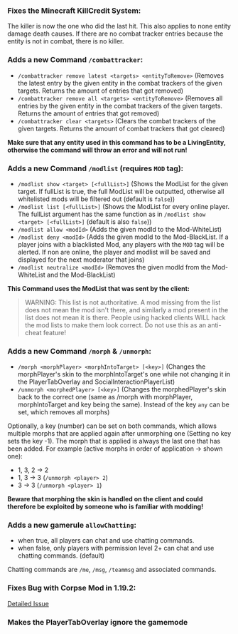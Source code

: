### Fixes the Minecraft KillCredit System:

The killer is now the one who did the last hit.
This also applies to none entity damage death causes.
If there are no combat tracker entries because the entity is not in combat, there is no killer.


### Adds a new Command `/combattracker`:

- `/combattracker remove latest <targets> <entityToRemove>` (Removes the latest entry by the given entity in the combat trackers of the given targets. Returns the amount of entries that got removed)
- `/combattracker remove all <targets> <entityToRemove>` (Removes all entries by the given entity in the combat trackers of the given targets. Returns the amount of entries that got removed)
- `/combattracker clear <targets>` (Clears the combat trackers of the given targets. Returns the amount of combat trackers that got cleared)

**Make sure that any entity used in this command has to be a LivingEntity, otherwise the command will throw an error and will not run!**

### Adds a new Command `/modlist` (requires `MOD` tag):

- `/modlist show <target> [<fullList>]` (Shows the ModList for the given target. If fullList is true, the full ModList will be outputted, otherwise all whitelisted mods will be filtered out (default is `false`))
- `/modlist list [<fullList>]` (Shows the ModList for every online player. The fullList argument has the same function as in `/modlist show <target> [<fullList>]` (default is also `false`))
- `/modlist allow <modId>` (Adds the given modId to the Mod-WhiteList)
- `/modlist deny <modId>` (Adds the given modId to the Mod-BlackList. If a player joins with a blacklisted Mod, any players with the `MOD` tag will be alerted. If non are online, the player and modlist will be saved and displayed for the next moderator that joins)
- `/modlist neutralize <modId>` (Removes the given modId from the Mod-WhiteList and the Mod-BlackList)

**This Command uses the ModList that was sent by the client:**
>WARNING: This list is not authoritative.
A mod missing from the list does not mean the mod isn't there,
and similarly a mod present in the list does not mean it is there.
People using hacked clients WILL hack the mod lists to make them look correct.
Do not use this as an anti-cheat feature!

### Adds a new Command `/morph` & `/unmorph`:

- `/morph <morphPlayer> <morphIntoTarget> [<key>]` (Changes the morphPlayer's skin to the morphIntoTarget's one while not changing it in the PlayerTabOverlay and SocialInteractionPlayerList)
- `/unmorph <morphedPlayer> [<key>]` (Changes the morphedPlayer's skin back to the correct one (same as /morph with morphPlayer, morphIntoTarget and key being the same). Instead of the key `any` can be set, which removes all morphs)

Optionally, a key (number) can be set on both commands,
which allows multiple morphs that are applied again after unmorphing one (Setting no key sets the key -1).
The morph that is applied is always the last one that has been added.
For example (active morphs in order of application → shown one):
- 1, 3, 2 → 2 
- 1, 3 → 3 (`/unmorph <player> 2`)
- 3 → 3 (`/unmorph <player> 1`)

**Beware that morphing the skin is handled on the client and could therefore be exploited by someone who is familiar with modding!**

### Adds a new gamerule `allowChatting`:

- when true, all players can chat and use chatting commands.
- when false, only players with permission level 2+ can chat and use chatting commands. (default)

Chatting commands are `/me`, `/msg`, `/teammsg` and associated commands.

### Fixes Bug with Corpse Mod in 1.19.2:

[Detailed Issue](https://github.com/henkelmax/corpse/issues/186)

### Makes the PlayerTabOverlay ignore the gamemode
